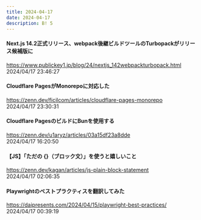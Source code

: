 ```yaml
---
title: 2024-04-17
date: 2024-04-17
description: B! 5
---
```


#### Next.js 14.2正式リリース、webpack後継ビルドツールのTurbopackがリリース候補版に
https://www.publickey1.jp/blog/24/nextjs_142webpackturbopack.html<br>
2024/04/17 23:46:27<br>


#### Cloudflare PagesがMonorepoに対応した
https://zenn.dev/ficilcom/articles/cloudflare-pages-monorepo<br>
2024/04/17 23:30:31<br>


#### Cloudflare PagesのビルドにBunを使用する
https://zenn.dev/u1aryz/articles/03a15df23a8dde<br>
2024/04/17 16:20:50<br>


#### 【JS】「ただの {}（ブロック文）」を使うと嬉しいこと
https://zenn.dev/kagan/articles/js-plain-block-statement<br>
2024/04/17 02:06:35<br>


#### Playwrightのベストプラクティスを翻訳してみた
https://daipresents.com/2024/04/15/playwright-best-practices/<br>
2024/04/17 00:39:19<br>


